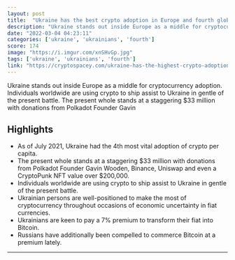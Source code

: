 ```yaml
---
layout: post
title:  "Ukraine has the best crypto adoption in Europe and fourth globally"
description: "Ukraine stands out inside Europe as a middle for cryptocurrency adoption. Individuals worldwide are using crypto to ship assist to Ukraine in gentle of the present battle. The present whole stands at a staggering $33 million with donations from Polkadot Founder Gavin"
date: "2022-03-04 04:23:11"
categories: ['ukraine', 'ukrainians', 'fourth']
score: 174
image: "https://i.imgur.com/xnSHvGp.jpg"
tags: ['ukraine', 'ukrainians', 'fourth']
link: "https://cryptospacey.com/ukraine-has-the-highest-crypto-adoption-in-europe-and-fourth-globally/"
---
```


Ukraine stands out inside Europe as a middle for cryptocurrency adoption. Individuals worldwide are using crypto to ship assist to Ukraine in gentle of the present battle. The present whole stands at a staggering $33 million with donations from Polkadot Founder Gavin

## Highlights

- As of July 2021, Ukraine had the 4th most vital adoption of crypto per capita.
- The present whole stands at a staggering $33 million with donations from Polkadot Founder Gavin Wooden, Binance, Uniswap and even a CryptoPunk NFT value over $200,000.
- Individuals worldwide are using crypto to ship assist to Ukraine in gentle of the present battle.
- Ukrainian persons are well-positioned to make the most of cryptocurrency throughout occasions of economic uncertainty in fiat currencies.
- Ukrainians are keen to pay a 7% premium to transform their fiat into Bitcoin.
- Russians have additionally been compelled to commerce Bitcoin at a premium lately.

---
